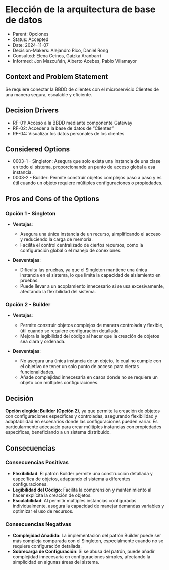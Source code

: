 # Elección de la arquitectura de base de datos
* Parent: Opciones
* Status: Accepted
* Date: 2024-11-07
* Decision-Makers: Alejandro Rico, Daniel Rong
* Consulted: Elena Ceinos, Gaizka Aranbarri
* Informed: Jon Mazcuñán, Alberto Acebes, Pablo Villamayor

## Context and Problem Statement

Se requiere conectar la BBDD de clientes con el microservicio Clientes de una manera segura, escalable y eficiente.

## Decision Drivers

* RF-01: Acceso a la BBDD mediante componente Gateway
* RF-02: Acceder a la base de datos de “Clientes”
* RF-04: Visualizar los datos personales de los clientes

## Considered Options

* 0003-1 - Singleton: Asegura que solo exista una instancia de una clase en todo el sistema, proporcionando un punto de acceso global a esa instancia.
* 0003-2 - Builder: Permite construir objetos complejos paso a paso y es útil cuando un objeto requiere múltiples configuraciones o propiedades.


## Pros and Cons of the Options

### Opción 1 - Singleton

* **Ventajas**:
  - Asegura una única instancia de un recurso, simplificando el acceso y reduciendo la carga de memoria.
  - Facilita el control centralizado de ciertos recursos, como la configuración global o el manejo de conexiones.

* **Desventajas**:
  - Dificulta las pruebas, ya que el Singleton mantiene una única instancia en el sistema, lo que limita la capacidad de aislamiento en pruebas.
  - Puede llevar a un acoplamiento innecesario si se usa excesivamente, afectando la flexibilidad del sistema.

### Opción 2 - Builder

* **Ventajas**:
  - Permite construir objetos complejos de manera controlada y flexible, útil cuando se requiere configuración detallada.
  - Mejora la legibilidad del código al hacer que la creación de objetos sea clara y ordenada.

* **Desventajas**:
  - No asegura una única instancia de un objeto, lo cual no cumple con el objetivo de tener un solo punto de acceso para ciertas funcionalidades.
  - Añade complejidad innecesaria en casos donde no se requiere un objeto con múltiples configuraciones.

## Decisión

**Opción elegida: Builder (Opción 2)**, ya que permite la creación de objetos con configuraciones específicas y controladas, asegurando flexibilidad y adaptabilidad en escenarios donde las configuraciones pueden variar. Es particularmente adecuado para crear múltiples instancias con propiedades específicas, beneficiando a un sistema distribuido.

## Consecuencias

### Consecuencias Positivas

* **Flexibilidad**: El patrón Builder permite una construcción detallada y específica de objetos, adaptando el sistema a diferentes configuraciones.
* **Legibilidad del Código**: Facilita la comprensión y mantenimiento al hacer explícita la creación de objetos.
* **Escalabilidad**: Al permitir múltiples instancias configuradas individualmente, asegura la capacidad de manejar demandas variables y optimizar el uso de recursos.

### Consecuencias Negativas

* **Complejidad Añadida**: La implementación del patrón Builder puede ser más compleja comparada con el Singleton, especialmente cuando no se requiere configuración detallada.
* **Sobrecarga de Configuración**: Si se abusa del patrón, puede añadir complejidad innecesaria en configuraciones simples, afectando la simplicidad en algunas áreas del sistema.

